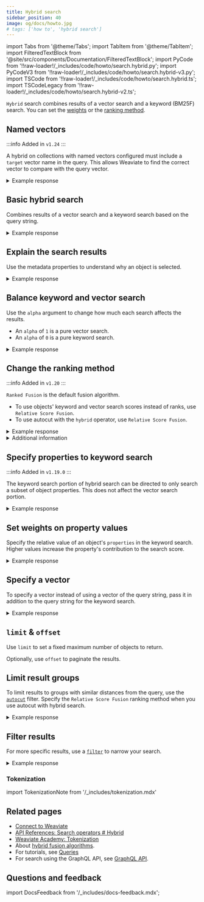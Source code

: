 ```yaml
---
title: Hybrid search
sidebar_position: 40
image: og/docs/howto.jpg
# tags: ['how to', 'hybrid search']
---
```


import Tabs from '@theme/Tabs';
import TabItem from '@theme/TabItem';
import FilteredTextBlock from '@site/src/components/Documentation/FilteredTextBlock';
import PyCode from '!!raw-loader!/_includes/code/howto/search.hybrid.py';
import PyCodeV3 from '!!raw-loader!/_includes/code/howto/search.hybrid-v3.py';
import TSCode from '!!raw-loader!/_includes/code/howto/search.hybrid.ts';
import TSCodeLegacy from '!!raw-loader!/_includes/code/howto/search.hybrid-v2.ts';


`Hybrid` search combines results of a vector search and a keyword (BM25F) search. You can set the [weights](#balance-keyword-and-vector-search) or the [ranking method](#change-the-ranking-method).


## Named vectors

:::info Added in `v1.24`
:::

A hybrid on collections with named vectors configured must include a `target` vector name in the query. This allows Weaviate to find the correct vector to compare with the query vector.

<Tabs groupId="languages">
  <TabItem value="py" label="Python Client v4">
    <FilteredTextBlock
      text={PyCode}
      startMarker="# NamedVectorHybridPython"
      endMarker="# END NamedVectorHybridPython"
      language="python"
    />
  </TabItem>

  <TabItem value="py3" label="Python Client v3">
    <FilteredTextBlock
      text={PyCodeV3}
      startMarker="# NamedVectorHybridPython"
      endMarker="# END NamedVectorHybridPython"
      language="python"
    />
  </TabItem>

  <TabItem value="js" label="JS/TS v3">
    <FilteredTextBlock
      text={TSCode}
      startMarker="// NamedVectorHybrid"
      endMarker="// END NamedVectorHybrid"
      language="ts"
    />
  </TabItem>

  <TabItem value="js2" label="JS/TS v2">
    <FilteredTextBlock
      text={TSCodeLegacy}
      startMarker="// NamedVectorHybrid"
      endMarker="// END NamedVectorHybrid"
      language="ts"
    />
  </TabItem>



  <TabItem value="graphql" label="GraphQL">
    <FilteredTextBlock
      text={PyCodeV3}
      startMarker="# NamedVectorHybridGraphQL"
      endMarker="# END NamedVectorHybridGraphQL"
      language="graphql"
    />
  </TabItem>
</Tabs>

<details>
  <summary>Example response</summary>

The output is like this:

<FilteredTextBlock
  text={PyCodeV3}
  startMarker="# START Expected NamedVectorNearText results"
  endMarker="# END Expected NamedVectorNearText results"
  language="json"
/>

</details>

## Basic hybrid search

Combines results of a vector search and a keyword search based on the query string.

<Tabs groupId="languages">
<TabItem value="py" label="Python Client v4">
<FilteredTextBlock
  text={PyCode}
  startMarker="# HybridBasicPython"
  endMarker="# END HybridBasicPython"
  language="python"
/>
</TabItem>

<TabItem value="py3" label="Python Client v3">
<FilteredTextBlock
  text={PyCodeV3}
  startMarker="# HybridBasicPython"
  endMarker="# END HybridBasicPython"
  language="python"
/>
</TabItem>

<TabItem value="js" label="JS/TS v3">
<FilteredTextBlock
  text={TSCode}
  startMarker="// searchHybridBasic"
  endMarker="// END searchHybridBasic"
  language="js"
/>
</TabItem>

<TabItem value="js2" label="JS/TS v2">
<FilteredTextBlock
  text={TSCodeLegacy}
  startMarker="// searchHybridBasic"
  endMarker="// END searchHybridBasic"
  language="js"
/>
</TabItem>

<TabItem value="graphql" label="GraphQL">
<FilteredTextBlock
  text={PyCodeV3}
  startMarker="# HybridBasicGraphQL"
  endMarker="# END HybridBasicGraphQL"
  language="graphql"
/>
</TabItem>
</Tabs>

<details>
  <summary>Example response</summary>

The output is like this:

<FilteredTextBlock
  text={PyCodeV3}
  startMarker="# Expected HybridBasic results"
  endMarker="# END Expected HybridBasic results"
  language="json"
/>

</details>

## Explain the search results

Use the metadata properties to understand why an object is selected.

<Tabs groupId="languages">
<TabItem value="py" label="Python Client v4">
<FilteredTextBlock
  text={PyCode}
  startMarker="# HybridWithScorePython"
  endMarker="# END HybridWithScorePython"
  language="python"
/>
</TabItem>

<TabItem value="py3" label="Python Client v3">
<FilteredTextBlock
  text={PyCodeV3}
  startMarker="# HybridWithScorePython"
  endMarker="# END HybridWithScorePython"
  language="python"
/>
</TabItem>

<TabItem value="js" label="JS/TS v3">
<FilteredTextBlock
  text={TSCode}
  startMarker="// searchHybridWithScore"
  endMarker="// END searchHybridWithScore"
  language="js"
/>
</TabItem>

<TabItem value="js2" label="JS/TS v2">
<FilteredTextBlock
  text={TSCodeLegacy}
  startMarker="// searchHybridWithScore"
  endMarker="// END searchHybridWithScore"
  language="js"
/>
</TabItem>

<TabItem value="graphql" label="GraphQL">
<FilteredTextBlock
  text={PyCodeV3}
  startMarker="# HybridWithScoreGraphQL"
  endMarker="# END HybridWithScoreGraphQL"
  language="graphql"
/>
</TabItem>
</Tabs>

<details>
  <summary>Example response</summary>

The output is like this:

<FilteredTextBlock
  text={PyCodeV3}
  startMarker="# Expected HybridWithScore results"
  endMarker="# END Expected HybridWithScore results"
  language="json"
/>

</details>

## Balance keyword and vector search

Use the `alpha` argument to change how much each search affects the results.

- An `alpha` of `1` is a pure vector search.
- An `alpha` of `0` is a pure keyword search.

<Tabs groupId="languages">
<TabItem value="py" label="Python Client v4">
<FilteredTextBlock
  text={PyCode}
  startMarker="# HybridWithAlphaPython"
  endMarker="# END HybridWithAlphaPython"
  language="python"
/>
</TabItem>

<TabItem value="py3" label="Python Client v3">
<FilteredTextBlock
  text={PyCodeV3}
  startMarker="# HybridWithAlphaPython"
  endMarker="# END HybridWithAlphaPython"
  language="python"
/>
</TabItem>

<TabItem value="js" label="JS/TS v3">
<FilteredTextBlock
  text={TSCode}
  startMarker="// searchHybridWithAlpha"
  endMarker="// END searchHybridWithAlpha"
  language="js"
/>
</TabItem>

<TabItem value="js2" label="JS/TS v2">
<FilteredTextBlock
  text={TSCodeLegacy}
  startMarker="// searchHybridWithAlpha"
  endMarker="// END searchHybridWithAlpha"
  language="js"
/>
</TabItem>

<TabItem value="graphql" label="GraphQL">
<FilteredTextBlock
  text={PyCodeV3}
  startMarker="# HybridWithAlphaGraphQL"
  endMarker="# END HybridWithAlphaGraphQL"
  language="graphql"
/>
</TabItem>
</Tabs>

<details>
  <summary>Example response</summary>

The output is like this:

<FilteredTextBlock
  text={PyCodeV3}
  startMarker="# Expected HybridWithAlpha results"
  endMarker="# END Expected HybridWithAlpha results"
  language="json"
/>

</details>

## Change the ranking method

:::info Added in `v1.20`
:::

`Ranked Fusion` is the default fusion algorithm.

- To use objects' keyword and vector search scores instead of ranks, use `Relative Score Fusion`.
- To use autocut with the `hybrid` operator, use `Relative Score Fusion`.

<Tabs groupId="languages">
<TabItem value="py" label="Python Client v4">
<FilteredTextBlock
  text={PyCode}
  startMarker="# HybridWithFusionTypePython"
  endMarker="# END HybridWithFusionTypePython"
  language="python"
/>
</TabItem>

<TabItem value="py3" label="Python Client v3">
<FilteredTextBlock
  text={PyCodeV3}
  startMarker="# HybridWithFusionTypePython"
  endMarker="# END HybridWithFusionTypePython"
  language="python"
/>
</TabItem>

<TabItem value="js" label="JS/TS v3">
<FilteredTextBlock
  text={TSCode}
  startMarker="// searchHybridWithFusionType"
  endMarker="// END searchHybridWithFusionType"
  language="ts"
/>
</TabItem>

<TabItem value="js2" label="JS/TS v2">
<FilteredTextBlock
  text={TSCodeLegacy}
  startMarker="// searchHybridWithFusionType"
  endMarker="// END searchHybridWithFusionType"
  language="ts"
/>
</TabItem>

<TabItem value="graphql" label="GraphQL">
<FilteredTextBlock
  text={PyCodeV3}
  startMarker="# HybridWithFusionTypeGraphQL"
  endMarker="# END HybridWithFusionTypeGraphQL"
  language="graphql"
/>
</TabItem>
</Tabs>

<details>
  <summary>Example response</summary>

The output is like this:

<FilteredTextBlock
  text={PyCodeV3}
  startMarker="# Expected HybridWithFusionType results"
  endMarker="# END Expected HybridWithFusionType results"
  language="json"
/>

</details>

<details>
  <summary>
    Additional information
  </summary>

For a discussion of fusion methods, see [this blog post](/blog/hybrid-search-fusion-algorithms) and [this reference page](../api/graphql/search-operators.md#variables-2)

</details>

## Specify properties to keyword search

:::info Added in `v1.19.0`
:::

The keyword search portion of hybrid search can be directed to only search a subset of object properties. This does not affect the vector search portion.

<Tabs groupId="languages">
<TabItem value="py" label="Python Client v4">
<FilteredTextBlock
  text={PyCode}
  startMarker="# HybridWithPropertiesPython"
  endMarker="# END HybridWithPropertiesPython"
  language="python"
/>
</TabItem>

<TabItem value="py3" label="Python Client v3">
<FilteredTextBlock
  text={PyCodeV3}
  startMarker="# HybridWithPropertiesPython"
  endMarker="# END HybridWithPropertiesPython"
  language="python"
/>
</TabItem>

<TabItem value="js" label="JS/TS v3">
<FilteredTextBlock
  text={TSCode}
  startMarker="// searchHybridWithProperties"
  endMarker="// END searchHybridWithProperties"
  language="js"
/>
</TabItem>

<TabItem value="js2" label="JS/TS v2">
<FilteredTextBlock
  text={TSCodeLegacy}
  startMarker="// searchHybridWithProperties"
  endMarker="// END searchHybridWithProperties"
  language="js"
/>
</TabItem>

<TabItem value="graphql" label="GraphQL">
<FilteredTextBlock
  text={PyCodeV3}
  startMarker="# HybridWithPropertiesGraphQL"
  endMarker="# END HybridWithPropertiesGraphQL"
  language="graphql"
/>
</TabItem>
</Tabs>

<details>
  <summary>Example response</summary>

The output is like this:

<FilteredTextBlock
  text={PyCodeV3}
  startMarker="# Expected HybridWithProperties results"
  endMarker="# END Expected HybridWithProperties results"
  language="json"
/>

</details>

## Set weights on property values

Specify the relative value of an object's `properties` in the keyword search. Higher values increase the property's contribution to the search score.

<Tabs groupId="languages">
<TabItem value="py" label="Python Client v4">
<FilteredTextBlock
  text={PyCode}
  startMarker="# HybridWithPropertyWeightingPython"
  endMarker="# END HybridWithPropertyWeightingPython"
  language="python"
/>
</TabItem>

<TabItem value="py3" label="Python Client v3">
<FilteredTextBlock
  text={PyCodeV3}
  startMarker="# HybridWithPropertyWeightingPython"
  endMarker="# END HybridWithPropertyWeightingPython"
  language="python"
/>
</TabItem>

<TabItem value="js" label="JS/TS v3">
<FilteredTextBlock
  text={TSCode}
  startMarker="// searchHybridWithPropertyWeighting"
  endMarker="// END searchHybridWithPropertyWeighting"
  language="js"
/>
</TabItem>

<TabItem value="js2" label="JS/TS v2">
<FilteredTextBlock
  text={TSCodeLegacy}
  startMarker="// searchHybridWithPropertyWeighting"
  endMarker="// END searchHybridWithPropertyWeighting"
  language="js"
/>
</TabItem>

<TabItem value="graphql" label="GraphQL">
<FilteredTextBlock
  text={PyCodeV3}
  startMarker="# HybridWithPropertyWeightingGraphQL"
  endMarker="# END HybridWithPropertyWeightingGraphQL"
  language="graphql"
/>
</TabItem>
</Tabs>

<details>
  <summary>Example response</summary>

The output is like this:

<FilteredTextBlock
  text={PyCodeV3}
  startMarker="# Expected HybridWithPropertyWeighting results"
  endMarker="# END Expected HybridWithPropertyWeighting results"
  language="json"
/>

</details>

## Specify a vector

To specify a vector instead of using a vector of the query string, pass it in addition to the query string for the keyword search.

<Tabs groupId="languages">
<TabItem value="py" label="Python Client v4">
<FilteredTextBlock
  text={PyCode}
  startMarker="# HybridWithVectorPython"
  endMarker="# END HybridWithVectorPython"
  language="python"
/>
</TabItem>

<TabItem value="py3" label="Python Client v3">
<FilteredTextBlock
  text={PyCodeV3}
  startMarker="# HybridWithVectorPython"
  endMarker="# END HybridWithVectorPython"
  language="python"
/>
</TabItem>

<TabItem value="js" label="JS/TS v3">
<FilteredTextBlock
  text={TSCode}
  startMarker="// searchHybridWithVector"
  endMarker="// END searchHybridWithVector"
  language="js"
/>
</TabItem>

<TabItem value="js2" label="JS/TS v2">
<FilteredTextBlock
  text={TSCodeLegacy}
  startMarker="// searchHybridWithVector"
  endMarker="// END searchHybridWithVector"
  language="js"
/>
</TabItem>

<TabItem value="graphql" label="GraphQL">
<FilteredTextBlock
  text={PyCodeV3}
  startMarker="# HybridWithVectorGraphQL"
  endMarker="# END HybridWithVectorGraphQL"
  language="graphql"
/>
</TabItem>
</Tabs>

<details>
  <summary>Example response</summary>

The output is like this:

<FilteredTextBlock
  text={PyCodeV3}
  startMarker="# Expected HybridWithVector results"
  endMarker="# END Expected HybridWithVector results"
  language="json"
/>

</details>

## `limit` & `offset`

Use `limit` to set a fixed maximum number of objects to return.

Optionally, use `offset` to paginate the results.

<Tabs groupId="languages">
  <TabItem value="py" label="Python Client v4">
    <FilteredTextBlock
      text={PyCode}
      startMarker="# START limit Python"
      endMarker="# END limit Python"
      language="py"
    />
  </TabItem>

  <TabItem value="py3" label="Python Client v3">
    <FilteredTextBlock
      text={PyCodeV3}
      startMarker="# START limit Python"
      endMarker="# END limit Python"
      language="py"
    />
  </TabItem>

  <TabItem value="js" label="JS/TS v3">
    <FilteredTextBlock
      text={TSCode}
      startMarker="// START limit"
      endMarker="// END limit"
      language="ts"
    />
  </TabItem>

  <TabItem value="js2" label="JS/TS v2">
    <FilteredTextBlock
      text={TSCodeLegacy}
      startMarker="// START limit"
      endMarker="// END limit"
      language="ts"
    />
  </TabItem>

  <TabItem value="graphql" label="GraphQL">
    <FilteredTextBlock
      text={PyCodeV3}
      startMarker="# START limit GraphQL"
      endMarker="# END limit GraphQL"
      language="graphql"
    />
  </TabItem>
</Tabs>

## Limit result groups

To limit results to groups with similar distances from the query, use the [`autocut`](../api/graphql/additional-operators.md#autocut) filter. Specify the `Relative Score Fusion` ranking method when you use autocut with hybrid search.

<Tabs groupId="languages">
  <TabItem value="py" label="Python Client v4">
    <FilteredTextBlock
      text={PyCode}
      startMarker="# START autocut Python"
      endMarker="# END autocut Python"
      language="py"
    />
  </TabItem>

  <TabItem value="py3" label="Python Client v3">
    <FilteredTextBlock
      text={PyCodeV3}
      startMarker="# START autocut Python"
      endMarker="# END autocut Python"
      language="py"
    />
  </TabItem>

  <TabItem value="js" label="JS/TS v3">
    <FilteredTextBlock
      text={TSCode}
      startMarker="// START autocut"
      endMarker="// END autocut"
      language="ts"
    />
  </TabItem>

  <TabItem value="js2" label="JS/TS v2">
    <FilteredTextBlock
      text={TSCodeLegacy}
      startMarker="// START autocut"
      endMarker="// END autocut"
      language="ts"
    />
  </TabItem>

  <TabItem value="graphql" label="GraphQL">
    <FilteredTextBlock
      text={PyCodeV3}
      startMarker="# START autocut GraphQL"
      endMarker="# END autocut GraphQL"
      language="graphql"
    />
  </TabItem>
</Tabs>

<details>
  <summary>Example response</summary>

The output is like this:

<FilteredTextBlock
  text={PyCodeV3}
  startMarker="# START Expected autocut results"
  endMarker="# END Expected autocut results"
  language="json"
/>

</details>

## Filter results

For more specific results, use a [`filter`](../api/graphql/filters.md) to narrow your search.

<Tabs groupId="languages">
<TabItem value="py" label="Python Client v4">
<FilteredTextBlock
  text={PyCode}
  startMarker="# HybridWithFilterPython"
  endMarker="# END HybridWithFilterPython"
  language="python"
/>
</TabItem>

<TabItem value="py3" label="Python Client v3">
<FilteredTextBlock
  text={PyCodeV3}
  startMarker="# HybridWithFilterPython"
  endMarker="# END HybridWithFilterPython"
  language="python"
/>
</TabItem>

<TabItem value="js" label="JS/TS v3">
<FilteredTextBlock
  text={TSCode}
  startMarker="// searchHybridWithFilter"
  endMarker="// END searchHybridWithFilter"
  language="js"
/>
</TabItem>

<TabItem value="js2" label="JS/TS v2">
<FilteredTextBlock
  text={TSCodeLegacy}
  startMarker="// searchHybridWithFilter"
  endMarker="// END searchHybridWithFilter"
  language="js"
/>
</TabItem>

<TabItem value="graphql" label="GraphQL">
<FilteredTextBlock
  text={PyCodeV3}
  startMarker="# HybridWithFilterGraphQL"
  endMarker="# END HybridWithFilterGraphQL"
  language="graphql"
/>
</TabItem>
</Tabs>

<details>
  <summary>Example response</summary>

The output is like this:

<FilteredTextBlock
  text={PyCodeV3}
  startMarker="# Expected HybridWithFilter results"
  endMarker="# END Expected HybridWithFilter results"
  language="json"
/>

</details>

### Tokenization

import TokenizationNote from '/_includes/tokenization.mdx'

<TokenizationNote />

## Related pages

- [Connect to Weaviate](/developers/weaviate/starter-guides/connect.mdx)
- [API References: Search operators # Hybrid](../api/graphql/search-operators.md#hybrid)
- [Weaviate Academy: Tokenization](../../academy/py/tokenization/index.md)
- About [hybrid fusion algorithms](/blog/hybrid-search-fusion-algorithms).
- For tutorials, see [Queries](/developers/weaviate/tutorials/query.md)
- For search using the GraphQL API, see [GraphQL API](../api/graphql/get.md).

## Questions and feedback

import DocsFeedback from '/_includes/docs-feedback.mdx';

<DocsFeedback/>
